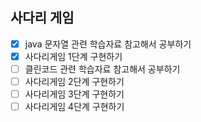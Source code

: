 ## 사다리 게임

- [x] java 문자열 관련 학습자료 참고해서 공부하기
- [x] 사다리게임 1단계 구현하기
- [ ] 클린코드 관련 학습자료 참고해서 공부하기
- [ ] 사다리게임 2단계 구현하기
- [ ] 사다리게임 3단계 구현하기
- [ ] 사다리게임 4단계 구현하기